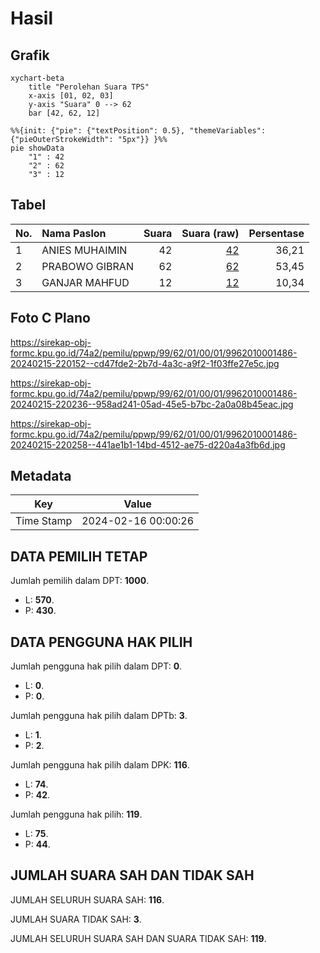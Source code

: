 # Hasil

## Grafik

```mermaid
xychart-beta
    title "Perolehan Suara TPS"
    x-axis [01, 02, 03]
    y-axis "Suara" 0 --> 62
    bar [42, 62, 12]
```

```mermaid
%%{init: {"pie": {"textPosition": 0.5}, "themeVariables": {"pieOuterStrokeWidth": "5px"}} }%%
pie showData
    "1" : 42
    "2" : 62
    "3" : 12
```

## Tabel

| No. | Nama Paslon    | Suara | Suara (raw) | Persentase |
|:--- |:-------------- | -----:| -----------:| ----------:|
| 1   | ANIES MUHAIMIN | 42    | [42][p-1]   | 36,21      |
| 2   | PRABOWO GIBRAN | 62    | [62][p-2]   | 53,45      |
| 3   | GANJAR MAHFUD  | 12    | [12][p-3]   | 10,34      |


[p-1]: https://github.com/gigit-pemilu/pemilu-2024-99-luar-negeri/blob/main/pilpres/hitung-suara/sub/99-luar-negeri/sub/62-kuala-lumpur-malaysia/sub/01-kuala-lumpur-malaysia/sub/0001-kuala-lumpur-malaysia/sub/486-tps-173/sub/paslon-1.txt
[p-2]: https://github.com/gigit-pemilu/pemilu-2024-99-luar-negeri/blob/main/pilpres/hitung-suara/sub/99-luar-negeri/sub/62-kuala-lumpur-malaysia/sub/01-kuala-lumpur-malaysia/sub/0001-kuala-lumpur-malaysia/sub/486-tps-173/sub/paslon-2.txt
[p-3]: https://github.com/gigit-pemilu/pemilu-2024-99-luar-negeri/blob/main/pilpres/hitung-suara/sub/99-luar-negeri/sub/62-kuala-lumpur-malaysia/sub/01-kuala-lumpur-malaysia/sub/0001-kuala-lumpur-malaysia/sub/486-tps-173/sub/paslon-3.txt

## Foto C Plano

https://sirekap-obj-formc.kpu.go.id/74a2/pemilu/ppwp/99/62/01/00/01/9962010001486-20240215-220152--cd47fde2-2b7d-4a3c-a9f2-1f03ffe27e5c.jpg

https://sirekap-obj-formc.kpu.go.id/74a2/pemilu/ppwp/99/62/01/00/01/9962010001486-20240215-220236--958ad241-05ad-45e5-b7bc-2a0a08b45eac.jpg

https://sirekap-obj-formc.kpu.go.id/74a2/pemilu/ppwp/99/62/01/00/01/9962010001486-20240215-220258--441ae1b1-14bd-4512-ae75-d220a4a3fb6d.jpg


## Metadata

| Key        | Value               |
| ---------- | ------------------- |
| Time Stamp | 2024-02-16 00:00:26 |


## DATA PEMILIH TETAP

Jumlah pemilih dalam DPT: **1000**.
 * L: **570**.
 * P: **430**.

## DATA PENGGUNA HAK PILIH

Jumlah pengguna hak pilih dalam DPT: **0**.
 * L: **0**.
 * P: **0**.

Jumlah pengguna hak pilih dalam DPTb: **3**.
 * L: **1**.
 * P: **2**.

Jumlah pengguna hak pilih dalam DPK: **116**.
 * L: **74**.
 * P: **42**.

Jumlah pengguna hak pilih: **119**.
 * L: **75**.
 * P: **44**.

## JUMLAH SUARA SAH DAN TIDAK SAH

JUMLAH SELURUH SUARA SAH: **116**.

JUMLAH SUARA TIDAK SAH: **3**.

JUMLAH SELURUH SUARA SAH DAN SUARA TIDAK SAH: **119**.


